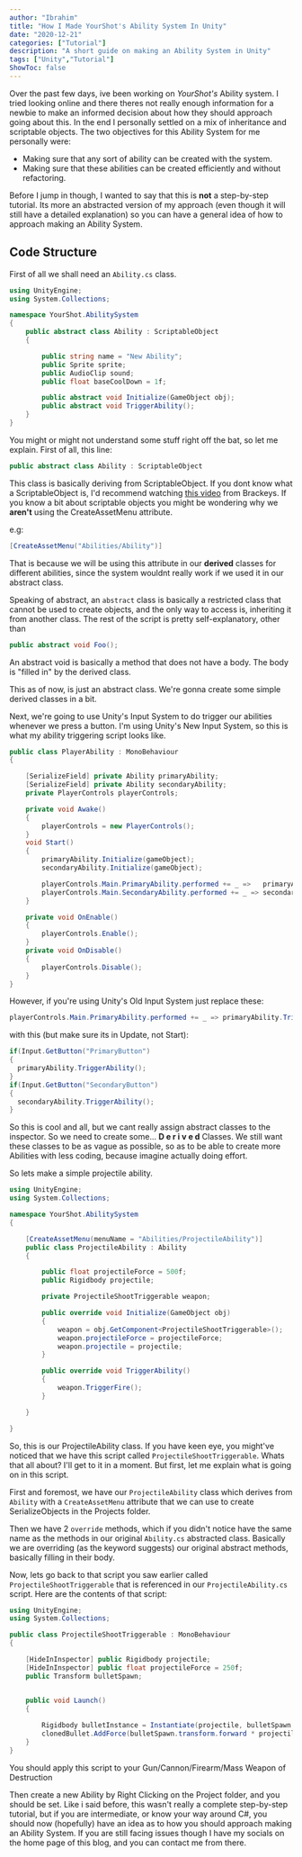 ```yaml
---
author: "Ibrahim"
title: "How I Made YourShot's Ability System In Unity"
date: "2020-12-21"
categories: ["Tutorial"]
description: "A short guide on making an Ability System in Unity"
tags: ["Unity","Tutorial"]
ShowToc: false
---
```


Over the past few days, ive been working on *YourShot's* Ability system. I tried looking online and there theres not really enough information for a newbie to make an informed decision about how they should approach going about this. In the end I personally settled on a mix of inheritance and scriptable objects. The two objectives for this Ability System for me personally were:

 - Making sure that any sort of ability can be created with the system.
 - Making sure that these abilities can be created efficiently and without refactoring.

Before I jump in though, I wanted to say that this is **not** a step-by-step tutorial. Its more an abstracted version of my approach (even though it will still have a detailed explanation) so you can have a general idea of how to approach making an Ability System. 

## Code Structure

First of all we shall need an `Ability.cs` class.

```csharp
using UnityEngine;
using System.Collections;

namespace YourShot.AbilitySystem
{
    public abstract class Ability : ScriptableObject
    {

        public string name = "New Ability";
        public Sprite sprite; 
        public AudioClip sound; 
        public float baseCoolDown = 1f; 

        public abstract void Initialize(GameObject obj);
        public abstract void TriggerAbility();
    }
}
```
You might or might not understand some stuff right off the bat, so let me explain.
First of all, this line:
```csharp 
public abstract class Ability : ScriptableObject
```
This class is basically deriving from ScriptableObject. If you dont know what a ScriptableObject is, I'd recommend watching [this video](https://www.youtube.com/watch?v=aPXvoWVabPY) from Brackeys. If you know a bit about scriptable objects you might be wondering why we **aren't** using the CreateAssetMenu attribute. 

e.g:
```csharp
[CreateAssetMenu("Abilities/Ability")]
```
That  is because we will be using this attribute in our **derived** classes for different abilities, since the system wouldnt really work if we used it in our abstract class. 

Speaking of abstract, an `abstract` class is basically a restricted class that cannot be used to create objects, and the only way to access is, inheriting it from another class. The rest of the script is pretty self-explanatory, other than 
```csharp
public abstract void Foo();
```
An abstract void is basically a method that does not have a body. The body is "filled in" by the derived class.

This as of now, is just an abstract class. We're gonna create some simple derived classes in a bit. 

Next, we're going to use Unity's Input System to do trigger our abilities whenever we press a button. I'm using Unity's New Input System, so this is what my ability triggering script looks like.
```csharp
public class PlayerAbility : MonoBehaviour
{

    [SerializeField] private Ability primaryAbility;
    [SerializeField] private Ability secondaryAbility;
    private PlayerControls playerControls;

	private void Awake()
	{
        playerControls = new PlayerControls();
    }
	void Start()
    {
        primaryAbility.Initialize(gameObject);
        secondaryAbility.Initialize(gameObject);

        playerControls.Main.PrimaryAbility.performed += _ =>   primaryAbility.TriggerAbility();
        playerControls.Main.SecondaryAbility.performed += _ => secondaryAbility.TriggerAbility();
    }

    private void OnEnable()
    {
        playerControls.Enable();
    }
    private void OnDisable()
    {
        playerControls.Disable();
    }
}
```

However, if you're using Unity's Old Input System just replace these:
```csharp
playerControls.Main.PrimaryAbility.performed += _ => primaryAbility.TriggerAbility();
```
with this (but make sure its in Update, not Start): 
```csharp 
if(Input.GetButton("PrimaryButton")
{
  primaryAbility.TriggerAbility();
}
if(Input.GetButton("SecondaryButton")
{
  secondaryAbility.TriggerAbility();
}
```
So this is cool and all, but we cant really assign abstract classes to the inspector. So we need to create some... **D e r i v e d** Classes. We still want these classes to be as vague as possible, so as to be able to create more Abilities with less coding, because imagine actually doing effort.

So lets make a simple projectile ability.
```csharp
using UnityEngine;
using System.Collections;

namespace YourShot.AbilitySystem
{

	[CreateAssetMenu(menuName = "Abilities/ProjectileAbility")]
	public class ProjectileAbility : Ability
	{

		public float projectileForce = 500f;
		public Rigidbody projectile;

		private ProjectileShootTriggerable weapon;

		public override void Initialize(GameObject obj)
		{
			weapon = obj.GetComponent<ProjectileShootTriggerable>();
			weapon.projectileForce = projectileForce;
			weapon.projectile = projectile;
		}

		public override void TriggerAbility()
		{
			weapon.TriggerFire();
		}

	}

}
```
So, this is our ProjectileAbility class. If you have keen eye, you might've noticed that we have this script called `ProjectileShootTriggerable`.  Whats that all about? I'll get to it in a moment. But first, let me explain what is going on in this script.

First and foremost, we have our `ProjectileAbility` class which derives from  `Ability`  with a `CreateAssetMenu` attribute that we can use  to create SerializeObjects in the Projects folder. 

Then we have 2 `override`  methods, which if you didn't notice have the same name as the methods in our original `Ability.cs` abstracted class. Basically we are overriding (as the keyword suggests) our original abstract methods, basically filling in their body. 

Now, lets go back to that script you saw earlier called `ProjectileShootTriggerable` that is referenced in our `ProjectileAbility.cs` script. Here are the contents of that script:
```csharp
using UnityEngine;
using System.Collections;

public class ProjectileShootTriggerable : MonoBehaviour
{

	[HideInInspector] public Rigidbody projectile;
    [HideInInspector] public float projectileForce = 250f;             
	public Transform bulletSpawn;                         


	public void Launch()
	{
		
		Rigidbody bulletInstance = Instantiate(projectile, bulletSpawn.position, transform.rotation);
		clonedBullet.AddForce(bulletSpawn.transform.forward * projectileForce);
	}
}
```
You should apply this script to your Gun/Cannon/Firearm/Mass Weapon of Destruction

Then create a new Ability by Right Clicking on the Project folder, and you should be set. Like i said before, this wasn't really a complete step-by-step tutorial, but if you are intermediate, or know your way around C#,  you should now (hopefully) have an idea as to how you should approach making an Ability System. If you are still facing issues though I have my socials on the home page of this blog, and you can contact me from there.